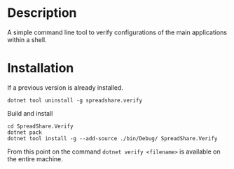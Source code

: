 # Description
A simple command line tool to verify configurations of the main applications within a shell.

# Installation

If a previous version is already installed.
```
dotnet tool uninstall -g spreadshare.verify
```

Build and install
```
cd SpreadShare.Verify
dotnet pack
dotnet tool install -g --add-source ./bin/Debug/ SpreadShare.Verify
```

From this point on the command `dotnet verify <filename>` is available on the entire machine.

